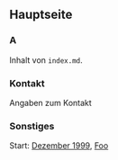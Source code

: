 <!--Kommentar-->

## Hauptseite

### A

Inhalt von `index.md`.

### Kontakt

Angaben zum Kontakt

### Sonstiges

Start: [Dezember 1999](_posts/1999-12-01-a.md), [Foo](foo.md)
